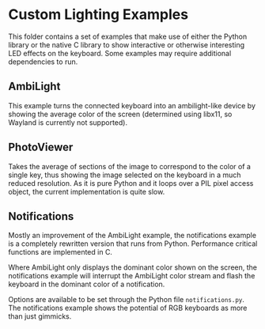 # Custom Lighting Examples
This folder contains a set of examples that make use of either the 
Python library or the native C library to show interactive or otherwise
interesting LED effects on the keyboard. Some examples may require
additional dependencies to run.

## AmbiLight
This example turns the connected keyboard into an ambilight-like device
by showing the average color of the screen (determined using libx11,
so Wayland is currently not supported).

## PhotoViewer
Takes the average of sections of the image to correspond to the color
of a single key, thus showing the image selected on the keyboard in 
a much reduced resolution. As it is pure Python and it loops over a PIL
pixel access object, the current implementation is quite slow.

## Notifications
Mostly an improvement of the AmbiLight example, the notifications
example is a completely rewritten version that runs from Python.
Performance critical functions are implemented in C.

Where AmbiLight only displays the dominant color shown on the screen,
the notifications example will interrupt the AmbiLight color stream and
flash the keyboard in the dominant color of a notification.

Options are available to be set through the Python file
`notifications.py`. The notifications example shows the potential of
RGB keyboards as more than just gimmicks.
